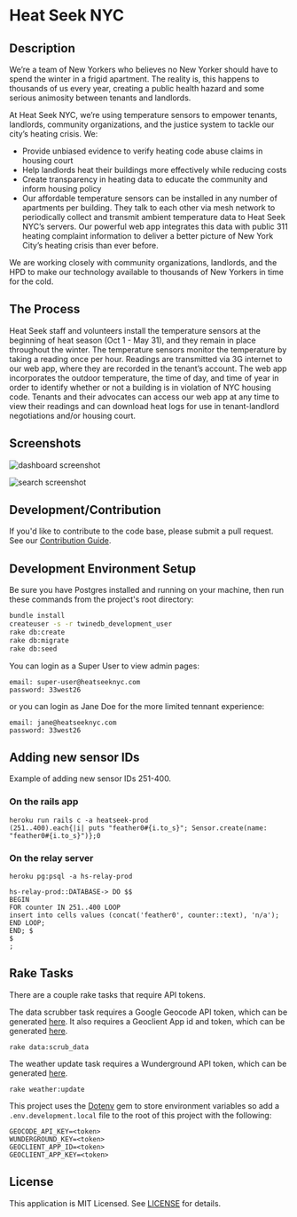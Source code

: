 # Heat Seek NYC

## Description

We’re a team of New Yorkers who believes no New Yorker should have to spend the winter in a frigid apartment. The reality is, this happens to thousands of us every year, creating a public health hazard and some serious animosity between tenants and landlords.

At Heat Seek NYC, we’re using temperature sensors to empower tenants, landlords, community organizations, and the justice system to tackle our city’s heating crisis. We:

- Provide unbiased evidence to verify heating code abuse claims in housing court
- Help landlords heat their buildings more effectively while reducing costs
- Create transparency in heating data to educate the community and inform housing policy
- Our affordable temperature sensors can be installed in any number of apartments per building. They talk to each other via mesh network to periodically collect and transmit ambient temperature data to Heat Seek NYC’s servers. Our powerful web app integrates this data with public 311 heating complaint information to deliver a better picture of New York City’s heating crisis than ever before.

We are working closely with community organizations, landlords, and the HPD to make our technology available to thousands of New Yorkers in time for the cold.

## The Process

Heat Seek staff and volunteers install the temperature sensors at the beginning of heat season (Oct 1 - May 31), and they remain in place throughout the winter. The temperature sensors monitor the temperature by taking a reading once per hour. Readings are transmitted via 3G internet to our web app, where they are recorded in the tenant’s account. The web app incorporates the outdoor temperature, the time of day, and time of year in order to identify whether or not a building is in violation of NYC housing code. Tenants and their advocates can access our web app at any time to view their readings and can download heat logs for use in tenant-landlord negotiations and/or housing court.

## Screenshots

![dashboard screenshot](app/assets/images/readme-assets/dashboard_screenshot.png)

![search screenshot](app/assets/images/readme-assets/dashboard_advocate.png)

## Development/Contribution

If you'd like to contribute to the code base, please submit a pull request. See our [Contribution Guide](CONTRIBUTING.md).

## Development Environment Setup

Be sure you have Postgres installed and running on your machine, then run these commands from the project's root directory:

```bash
bundle install
createuser -s -r twinedb_development_user
rake db:create
rake db:migrate
rake db:seed
```

You can login as a Super User to view admin pages:

```
email: super-user@heatseeknyc.com
password: 33west26
```

or you can login as Jane Doe for the more limited tennant experience:

```
email: jane@heatseeknyc.com
password: 33west26
```

## Adding new sensor IDs

Example of adding new sensor IDs 251-400.

### On the rails app

```
heroku run rails c -a heatseek-prod
(251..400).each{|i| puts "feather0#{i.to_s}"; Sensor.create(name: "feather0#{i.to_s}")};0
```

### On the relay server

```
heroku pg:psql -a hs-relay-prod

hs-relay-prod::DATABASE-> DO $$
BEGIN
FOR counter IN 251..400 LOOP
insert into cells values (concat('feather0', counter::text), 'n/a');
END LOOP;
END; $
$
;
```

## Rake Tasks

There are a couple rake tasks that require API tokens.

The data scrubber task requires a Google Geocode API token, which can be generated [here](https://developers.google.com/maps/documentation/geocoding/get-api-key).
It also requires a Geoclient App id and token, which can be generated [here](https://developer.cityofnewyork.us/api/geoclient-api).

```
rake data:scrub_data
```

The weather update task requires a Wunderground API token, which can be generated [here](https://www.wunderground.com/weather/api).

```
rake weather:update
```

This project uses the [Dotenv](https://github.com/bkeepers/dotenv) gem to store environment variables so add a `.env.development.local` file to the root of this project with the following:

```
GEOCODE_API_KEY=<token>
WUNDERGROUND_KEY=<token>
GEOCLIENT_APP_ID=<token>
GEOCLIENT_APP_KEY=<token>
```

## License

This application is MIT Licensed. See [LICENSE](LICENSE.txt) for details.
